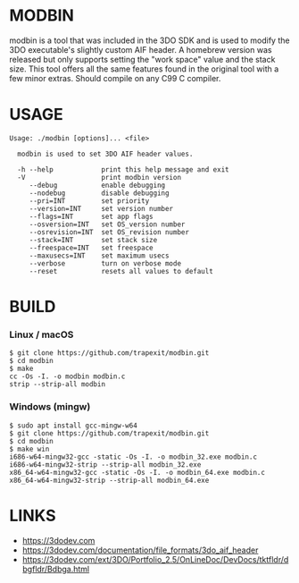 # MODBIN

modbin is a tool that was included in the 3DO SDK and is used to modify the 3DO executable's slightly custom AIF header. A homebrew version was released but only supports setting the "work space" value and the stack size. This tool offers all the same features found in the original tool with a few minor extras. Should compile on any C99 C compiler.


# USAGE

```
Usage: ./modbin [options]... <file>

  modbin is used to set 3DO AIF header values.

  -h --help            print this help message and exit
  -V                   print modbin version
     --debug           enable debugging
     --nodebug         disable debugging
     --pri=INT         set priority
     --version=INT     set version number
     --flags=INT       set app flags
     --osversion=INT   set OS_version number
     --osrevision=INT  set OS_revision number
     --stack=INT       set stack size
     --freespace=INT   set freespace
     --maxusecs=INT    set maximum usecs
     --verbose         turn on verbose mode
     --reset           resets all values to default
```


# BUILD

### Linux / macOS

```
$ git clone https://github.com/trapexit/modbin.git
$ cd modbin
$ make
cc -Os -I. -o modbin modbin.c
strip --strip-all modbin
```

### Windows (mingw)

```
$ sudo apt install gcc-mingw-w64
$ git clone https://github.com/trapexit/modbin.git
$ cd modbin
$ make win
i686-w64-mingw32-gcc -static -Os -I. -o modbin_32.exe modbin.c
i686-w64-mingw32-strip --strip-all modbin_32.exe
x86_64-w64-mingw32-gcc -static -Os -I. -o modbin_64.exe modbin.c
x86_64-w64-mingw32-strip --strip-all modbin_64.exe
```


# LINKS

* https://3dodev.com
* https://3dodev.com/documentation/file_formats/3do_aif_header
* https://3dodev.com/ext/3DO/Portfolio_2.5/OnLineDoc/DevDocs/tktfldr/dbgfldr/Bdbga.html
